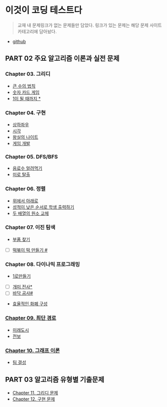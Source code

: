 # 이것이 코딩 테스트다

> 교재 내 문제링크가 없는 문제들만 담았다. 링크가 있는 문제는 해당 문제 사이트 카테고리에 담아놨다.

- [github](https://github.com/ndb796/python-for-coding-test)

## PART 02 주요 알고리즘 이론과 실전 문제

### Chapter 03. 그리디

- [큰 수의 법칙](Chapter3/큰_수의_법칙.md)
- [숫자 카드 게임](Chapter3/숫자_카드_게임.md)
- [1이 될 때까지 \*](Chapter3/1이_될_때까지.md)

### Chapter 04. 구현

- [상하좌우](Chapter4/상하좌우.md)
- [시각](Chapter4/시각.md)
- [왕실의 나이트](Chapter4/왕실의_나이트.md)
- [게임 개발](Chapter4/게임_개발.md)

### Chapter 05. DFS/BFS

- [음료수 얼려먹기](Chapter5/음료수_얼려먹기.md)
- [미로 탈출](Chapter5/미로_탈출.md)

### Chapter 06. 정렬

- [위에서 아래로](Chapter6/위에서_아래로.md)
- [성적이 낮은 순서로 학생 출력하기](Chapter6/성적이_낮은_순서로_학생_출력하기.md)
- [두 배열의 원소 교체](Chapter6/두_배열의_원소_교체.md)

### Chapter 07. 이진 탐색

- [부품 찾기](Chapter7/부품_찾기.md)
- [ ] [떡볶이 떡 만들기 \#](Chapter7/떡볶이_떡_만들기.md)

### Chapter 08. 다이나믹 프로그래밍

- [1로만들기](Chapter8/1로만들기.md)
- [ ] [개미 전사\*](Chapter8/개미_전사.md)
- [ ] [바닥 공사\#](Chapter8/바닥_공사.md)
- [효율적인 화폐 구성](Chapter8/효율적인_화폐_구성.md)

### [Chapter 09. 최단 경로](Chapter9/README.md)

- [미래도시](Chapter9/미래_도시.md)
- [전보](Chapter9/전보.md)

### [Chapter 10. 그래프 이론](Chapter10/README.md)

- [팀 결성](chapter10/팀_결성.md)

## PART 03 알고리즘 유형별 기출문제

- [Chapter 11. 그리디 문제](Chapter11.md)
- [Chapter 12. 구현 문제](Chapter12.md)